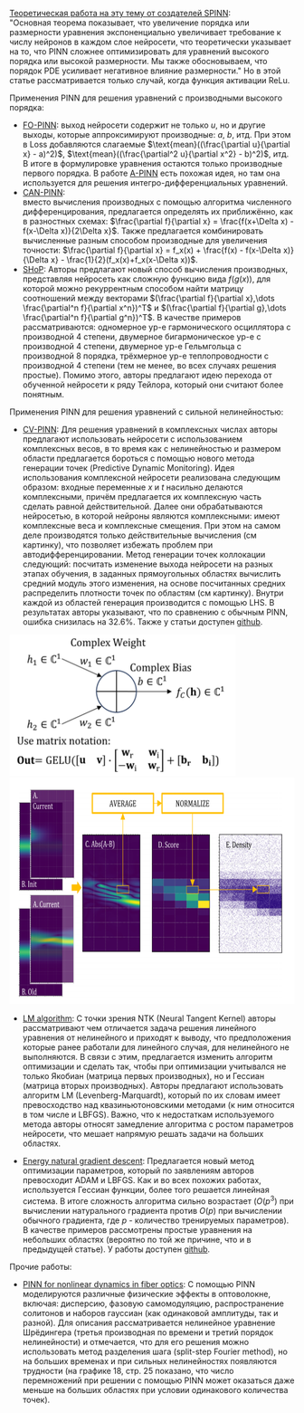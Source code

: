 [Теоретическая работа на эту тему от создателей SPINN](https://proceedings.neurips.cc/paper_files/paper/2024/file/00532321a253959cedc4f971b5524131-Paper-Conference.pdf):  
"Основная теорема показывает, что увеличение порядка или размерности уравнения экспоненциально увеличивает требование к числу нейронов в каждом слое нейросети, что теоретически указывает на то, что PINN сложнее оптимизировать для уравнений высокого порядка или высокой размерности. Мы также обосновываем, что порядок PDE усиливает негативное влияние размерности." Но в этой статье рассматривается только случай, когда функция активации ReLu.

Применения PINN для решения уравнений с производными высокого порядка:  

* [FO-PINN](https://pdf.sciencedirectassets.com/271096/1-s2.0-S0955799725X00047/1-s2.0-S0955799725000499/main.pdf?X-Amz-Security-Token=IQoJb3JpZ2luX2VjEHcaCXVzLWVhc3QtMSJHMEUCIAOPNViqvsOj0zH9QLYRcfRXbIw2VrxDI2PSwqtxpTwXAiEA0nCcTExZIw3HUW0G8tiEClykt%2BpXeS8j5KaxuPGDN%2FEqswUIEBAFGgwwNTkwMDM1NDY4NjUiDHqRsGOQ6cpczCStDCqQBQh14D64wyQH4Bl6xd8%2BpAC2M9K3wbe0jyQigsO8BU01vpIcrOeiOvoXTczJOVQwwFR2iCan3etQtWMhQdUvui0KRrtiwYYTsms%2BJuyz2SSbiMWyD%2FNTeHImyw53yivwhFptMjBiK%2FdkC8UyaOnLpSFzaHFTQ7w8n4t7GQzYD%2FNAT0JoCumvsfDyg8JStMWfLTFDHTnUyjoigeAmaFh%2BO%2F0dO7nlmu2VbWJ%2BAD4uOfGyBZ4PKnO%2F4w0IhKsed2ZCnkXMmt16eENXmSWtBh15JVUYMRylvwbk4A9bSlgYNSLOl4xlXN93bM4NGqJgy4BEXuSPHkMmKdlp4Kz1WmQsco4O5lDywUnZY5%2BpooI6vY4pTrpjvf3mmLvzAbbMbOnfrIco8%2FDAVC8UUCBlP1rlL9nijgpGZiPcq71vXIUrlXDiE06jzJX4h9SQ%2FTm7EPj%2FEKbLBHsRE8ZG4QVm7AT5A5lWRN0%2FOIaKQfQyp75P%2FMWVgU3%2BROh3%2Fxc3kglJSJ2o9hVHHJn7dtVyCVBpRlJEp41DYN0JBtAEymrAtCvXDrgEg2nWi6YbI5bGefriBiDtx%2FF%2BpFfsyHSEKq94F%2FTQzte4OlamdClVEtZumzK6F0GUTpk3ymIEXK3kvIcoYJjWOvo%2Fqf%2Fhqs4hoyAxwrZ9O4PC3vT6NnmwaYbWrg2M4WXkPjLcH%2BAv%2Fb6FJ%2B2ehRtbMeT07t9Vp%2FAeY3EDs3UklgEU43fMXf5fQvYVit5mEPHYXuTOTOQtSZDzRjw2k5gcGGibGvjhkuZIO8EvZP6qtDqXS4gTKOaRK2JtdShxPsK6CtUDdhtYfCAsvSYbdKjSZLeVuVZ8rt2mfqaeh8f0f53v%2FIOX%2BS%2F9bP4u6IeVXqa1MM64p8AGOrEBP%2F0g2%2BfiRse4XUSPwNo7C3zkw72Wke6B3uCyX6QLc9rmNlmxeVc3UxGmcDOhnLynIr6PdxNCvkcTFKhhU44lflPj2XH4g7FM%2BMM%2BrdgQTR9OQYsuVSNNedcKFYf3JYdj49WsYSxpzbosO1DoEyM7bIjFifAKs12NH%2FVHEuM0dRaWWZ6dEzq2OZkXRvkAz6anz8gc3ZRMO1R3tXF8EWbb2RcwzHYb3G6aiCSncLQpEdum&X-Amz-Algorithm=AWS4-HMAC-SHA256&X-Amz-Date=20250424T071511Z&X-Amz-SignedHeaders=host&X-Amz-Expires=300&X-Amz-Credential=ASIAQ3PHCVTYXL6C56YG%2F20250424%2Fus-east-1%2Fs3%2Faws4_request&X-Amz-Signature=74e8d1ad4567e95c970478840ade93b306dd62a1dcb00eb6197d510e736923fc&hash=aef4da82fadd079b97be017fe528d50729adb2bbb081bc72ca6f1d8ca2713ef2&host=68042c943591013ac2b2430a89b270f6af2c76d8dfd086a07176afe7c76c2c61&pii=S0955799725000499&tid=spdf-783564e7-6a93-4fa2-98ab-3f7a509e8104&sid=d6858e1943f07240397b478-37d1218bd64fgxrqb&type=client&tsoh=d3d3LnNjaWVuY2VkaXJlY3QuY29t&rh=d3d3LnNjaWVuY2VkaXJlY3QuY29t&ua=081359575450040707065e&rr=9353ceda9efce498&cc=ru):
выход нейросети содержит не только $u$, но и другие выходы, которые аппроксимируют производные: $a$, $b$, итд. При этом в Loss добавляются слагаемые $\text{mean}((\frac{\partial u}{\partial x} - a)^2)$, $\text{mean}((\frac{\partial^2 u}{\partial x^2} - b)^2)$, итд. В итоге в формулировке уравнения остаются только производные первого порядка. В работе [A-PINN](https://pdf.sciencedirectassets.com/272570/1-s2.0-S0021999122X00120/1-s2.0-S0021999122003229/main.pdf?X-Amz-Security-Token=IQoJb3JpZ2luX2VjEHgaCXVzLWVhc3QtMSJHMEUCIFHUSpqCwy%2FBsxMFicGkGuZCPyH%2B8JlRU0mxQ6UW5Aa9AiEA40E%2FnGbLacPSbO92GdUsBSpemT8OW1%2FMPz6MporKvVgqsQUIEBAFGgwwNTkwMDM1NDY4NjUiDEPTHr1g4FD08fMfhyqOBdgCDwtYE1SAxzEIlsfaqZM%2Bhw2rirF6SvyWjkG7u7jYbepETfxcRCLmVxief%2BeoEhijYZ%2FeBB8LJPwja9MnqlYtyUJHepXPeXXZoEeOu1foTPl99WwO7Q68JkOArxHTI9MeWMkgVijWO%2Fb9lg6jQi6KhPn5NmbHWMVWQhXh7vj%2FvStlqAYHPSz8Rcd3RxvZlkuhP762NpsP202mlGeEOzlPpYzOCIF6YNrM13Vj95cRZkUQLTZp4VIZl5Gd8dhejCF4OQJB3w%2FVn0IA0b%2Bv8lm4uJy67cXJ88fyNN0VODe9KZzVf46ijgjH58J3BAyR%2FZ3Lgfb80vBM3E8PRZHXQyVByK7Q6WXpdPMFlIYN47ytqBoLFAwO9VYI%2Bk7GJPVpnk%2BQRE1PPyZ3Du0aTq3HMEqMjJYWhKqr9rtjbYcAFW8WihbVmzRmTS1q%2BOS23IBHAwZ403AihKRmrcRSC79BpJqI6Bgp6L%2B5x%2BW2Ly5isEjD%2FSMg4rcwwaI7cZZqfQeSu%2BZ%2FaUC9IuUBkqCMJKQGV%2FZcVcUgarY0v0Ccrj5m8b7knXQqft%2BtnnykrkCslSTxk2M8PjXD2g5JlxHlv06kRGxkMQ3S0VsRnFbWjlcqrABVxzBeBSiITGTMpcI%2BGF39s5UK03lWAb%2BxOVE3U3m9pzgz%2BBsQSxZU7aq3TN1dzi8D1K80GzIC7nqA8wM7F8NLWkt%2BnhKEe0VZmnyNxbvy%2Bh06rMo9vzm%2BjlECncx4RDk4GArjUEvP4UHcRSFJeuo%2FhP3WblFQ5iHfOTEQj1OdV%2BQN8q4DbhM1HAo9tORmBLrGbTObD%2FGWSWdI6TpYHyHBXsTIbBEQMCy8K5kuxAucR6i05gkmemQamF0HV77LfTDOyqfABjqxAYakry4CSWYFVIf8d13esRGScWbP4KiMnCyt036Vubqsh%2F3SlvNjSuXN4ZLeQ4mLJ9AtJIhipMbELm%2FjsN07CJce%2FbPWciy7aTkqZT0Xvc2X5NLuXIG53gMXktBqEzKk%2FO1yojOfLjuVZC0cmboImRKZkumQv1srf2afxKX9gaCN7sqGzOueyjITjDSHQNf0GzFbcjVgWHCq3LhQw%2Fo2eJTKXb9Qt8hUDqAbSPjto4zaAw%3D%3D&X-Amz-Algorithm=AWS4-HMAC-SHA256&X-Amz-Date=20250424T074405Z&X-Amz-SignedHeaders=host&X-Amz-Expires=300&X-Amz-Credential=ASIAQ3PHCVTY3MS7U7ZP%2F20250424%2Fus-east-1%2Fs3%2Faws4_request&X-Amz-Signature=97866c832cffdd0e20ea53d78e882df2ea37ce16871fe79435132b9ab1e23c86&hash=72609829269b9af4fbbc437d24b34e9390c0f200ca53112343ce58db42a6c3af&host=68042c943591013ac2b2430a89b270f6af2c76d8dfd086a07176afe7c76c2c61&pii=S0021999122003229&tid=spdf-5264f000-a9ed-468a-9f08-9768e431c3c2&sid=d6858e1943f07240397b478-37d1218bd64fgxrqb&type=client&tsoh=d3d3LnNjaWVuY2VkaXJlY3QuY29t&rh=d3d3LnNjaWVuY2VkaXJlY3QuY29t&ua=081359575450015b510255&rr=9353f92e2c28f116&cc=ru) есть похожая идея, но там она используется для решения интегро-дифференциальных уравнений.  
* [CAN-PINN](https://arxiv.org/pdf/2110.15832):  
вместо вычисления производных с помощью алгоритма численного дифференцирования, предлагается определять их приближённо, как в разностных схемах: $\frac{\partial f}{\partial x} = \frac{f(x+\Delta x) - f(x-\Delta x)}{2\Delta x}$. Также предлагается комбинировать вычисленные разным способом производные для увеличения точности: $\frac{\partial f}{\partial x} = f_x(x) + \frac{f(x) - f(x-\Delta x)}{\Delta x} - \frac{1}{2}(f_x(x)+f_x(x-\Delta x))$.
* [SHoP](https://ojs.aaai.org/index.php/AAAI/article/view/29535):
Авторы предлагают новый способ вычисления производных, представляя нейросеть как сложную функцию вида $f(g(x))$, для которой можно рекуррентным способом найти матрицу соотношений между векторами $(\frac{\partial f}{\partial x},\dots \frac{\partial^n f}{\partial x^n})^T$ и $(\frac{\partial f}{\partial g},\dots \frac{\partial^n f}{\partial g^n})^T$. В качестве примеров рассматриваются: одномерное ур-е гармонического осциллятора с производной 4 степени, двумерное бигармоническое ур-е с производной 4 степени, двумерное ур-е Гельмгольца с производной 8 порядка, трёхмерное ур-е теплопроводности с производной 4 степени (тем не менее, во всех случаях решения простые). Помимо этого, авторы предлагают идею перехода от обученной нейросети к ряду Тейлора, который они считают более понятным.

Применения PINN для решения уравнений с сильной нелинейностью:  

* [CV-PINN](https://journals.aps.org/prresearch/pdf/10.1103/PhysRevResearch.7.013164):
Для решения уравнений в комплексных числах авторы предлагают использовать нейросети с использованием комплексных весов, в то время как с нелинейностью и размером области предлагается бороться с помощью нового метода генерации точек (Predictive Dynamic Monitoring). Идея использования комплексной нейросети реализована следующим образом: входные переменные $x$ и $t$ насильно делаются комплексными, причём предлагается их комплексную часть сделать равной действительной. Далее они обрабатываются нейросетью, в которой нейроны являются комплексными: имеют комплексные веса и комплексные смещения. При этом на самом деле производятся только действительные вычисления (см картинку), что позволяет избежать проблем при автодифференцировании. Метод генерации точек коллокации следующий: посчитать изменение выхода нейросети на разных этапах обучения, в заданных прямоугольных областях вычислить средний модуль этого изменения, на основе посчитанных средних распределить плотности точек по областям (см картинку). Внутри каждой из областей генерация производится с помощью LHS. В результатах авторы указывают, что по сравнению с обычным PINN, ошибка снизилась на 32.6%. Также у статьи доступен [github](https://github.com/Lei-Zhang1227/CV-PINN).

<img src="https://github.com/mikhakuv/PINNs/blob/main/pictures/derivatives_literature_illustration_1.png" width="400" height="250">  

<img src="https://github.com/mikhakuv/PINNs/blob/main/pictures/derivatives_literature_illustration_2.png" width="700" height="400">  

* [LM algorithm](https://proceedings.neurips.cc/paper_files/paper/2024/file/49f07f600ca532a89ef4fa0618bb78c1-Paper-Conference.pdf):
С точки зрения NTK (Neural Tangent Kernel) авторы рассматривают чем отличается задача решения линейного уравнения от нелинейного и приходят к выводу, что предположения которые ранее работали для линейного случая, для нелинейного не выполняются. В связи с этим, предлагается изменить алгоритм оптимизации и сделать так, чтобы при оптимизации учитывался не только Якобиан (матрица первых производных), но и Гессиан (матрица вторых производных). Авторы предлагают использовать алгоритм LM (Levenberg-Marquardt), который по их словам имеет превосходство над квазиньютоновскими методами (к ним относится в том числе и LBFGS). Важно, что к недостаткам используемого метода авторы относят замедление алгоритма с ростом параметров нейросети, что мешает напрямую решать задачи на больших областях.

* [Energy natural gradient descent](https://arxiv.org/pdf/2302.13163):
Предлагается новый метод оптимизации параметров, который по заявлениям авторов превосходит ADAM и LBFGS. Как и во всех похожих работах, используется Гессиан функции, более того решается линейная система. В итоге сложность алгоритма сильно возрастает ($O(p^3)$ при вычислении натурального градиента против $O(p)$ при вычислении обычного градиента, где $p$ - количество тренируемых параметров). В качестве примеров рассмотрены простые уравнения на небольших областях (вероятно по той же причине, что и в предыдущей статье). У работы доступен [github](https://github.com/MariusZeinhofer/Natural-Gradient-PINNs-ICML23).

Прочие работы:  

* [PINN for nonlinear dynamics in fiber optics](https://arxiv.org/pdf/2109.00526):
С помощью PINN моделируются различные физические эффекты в оптоволокне, включая: дисперсию, фазовую самомодуляцию, распространение солитонов и наборов гауссиан (как одинаковой амплитуды, так и разной). Для описания рассматривается нелинейное уравнение Шрёдингера (третья производная по времени и третий порядок нелинейности) и отмечается, что для его решения можно использовать метод разделения шага (split-step Fourier method), но на больших временах и при сильных нелинейностях появляются трудности (на графике 18, стр. 25 показано, что число перемножений при решении с помощью PINN может оказаться даже меньше на больших областях при условии одинакового количества точек). 
